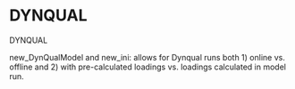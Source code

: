 # DYNQUAL
DYNQUAL

new_DynQualModel and new_ini: allows for Dynqual runs both 1) online vs. offline and 2) with pre-calculated loadings vs. loadings calculated in model run.
